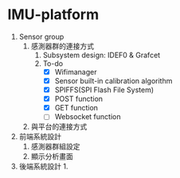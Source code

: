 # IMU-platform
1. Sensor group
    1. 感測器群的連接方式
        1. Subsystem design: IDEF0 & Grafcet
        2. To-do
            - [X]  Wifimanager
            - [X]  Sensor built-in calibration algorithm
            - [X]  SPIFFS(SPI Flash File System)
            - [X]  POST function
            - [X]  GET function
            - [ ]  Websocket function
       
    3. 與平台的連接方式
2. 前端系統設計
    1. 感測器群組設定
    2. 顯示分析畫面
3. 後端系統設計
    1.
